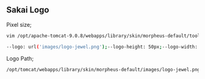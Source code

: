 ## Sakai Logo

Pixel size;
```sh
vim /opt/apache-tomcat-9.0.8/webapps/library/skin/morpheus-default/tool.css
```
```sh
--logo: url('images/logo-jewel.png');--logo-height: 50px;--logo-width: 300px;
```
Logo Path;
```sh
/opt/tomcat/webapps/library/skin/morpheus-default/images/logo-jewel.png
```
